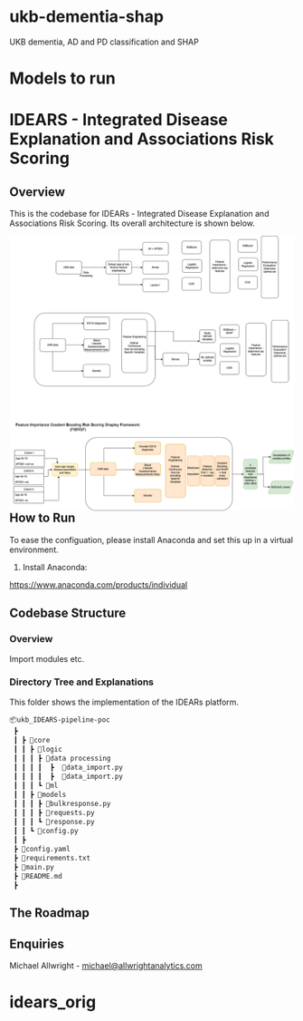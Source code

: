 # ukb-dementia-shap
 UKB dementia, AD and PD classification and SHAP

# Models to run

# IDEARS - Integrated Disease Explanation and Associations Risk Scoring

## Overview

This is the codebase for IDEARs - Integrated Disease Explanation and Associations Risk Scoring. Its overall architecture is shown below.


<img src="UKB ML flow-Page-2.drawio.png"
     alt="Markdown Monster icon"
     style="float: left; margin-right: 10px;" />


## How to Run
To ease the configuation, please install Anaconda and set this up in a virtual environment. 

1. Install Anaconda:

https://www.anaconda.com/products/individual


## Codebase Structure

### Overview
Import modules etc.

### Directory Tree and Explanations

This folder shows the implementation of the IDEARs platform.

```
📦ukb_IDEARS-pipeline-poc
 ┣ 
 ┃ ┣ 📂core
 ┃ ┃ ┣ 📂logic
 ┃ ┃ ┃ ┣ 📂data processing        
 ┃ ┃ ┃ ┃  ┣  📜data_import.py
 ┃ ┃ ┃ ┃  ┣  📜data_import.py  
 ┃ ┃ ┃ ┗ 📂ml      
 ┃ ┃ ┣ 📂models
 ┃ ┃ ┃ ┣ 📜bulkresponse.py
 ┃ ┃ ┃ ┣ 📜requests.py
 ┃ ┃ ┃ ┗ 📜response.py
 ┃ ┃ ┗ 📜config.py
 ┃ ┣ 
 ┣ 📜config.yaml
 ┣ 📜requirements.txt
 ┣ 📜main.py
 ┣ 📜README.md
 ┣
```


## The Roadmap


## Enquiries

Michael Allwright - michael@allwrightanalytics.com

# idears_orig
